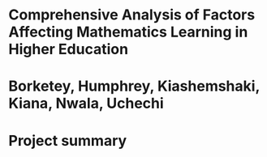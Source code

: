 # Comprehensive Analysis of Factors Affecting Mathematics Learning in Higher Education

# Borketey, Humphrey, Kiashemshaki, Kiana,  Nwala, Uchechi 

# Project summary 




